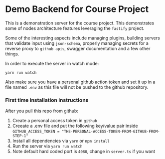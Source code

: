 # Demo Backend for Course Project

This is a demonstration server for the course project.  This demonstrates some of nodes architecture features leveraging the `fastify` project.

Some of the interesting aspects include managing plugins, building servers that validate input using `json-schema`, properly managing secrets for a reverse proxy to `github apis`, swagger documentation and a few other things.

In order to execute the server in watch mode:

`yarn run watch`

Also make sure you have a personal github action token and set it up in a file named `.env` as this file will not be pushed to the github repository.

### First time installation instructions

After you pull this repo from github:

1. Create a personal access token in `github`
2. Creeate a .env file and put the following key/value pair inside `GITHUB_ACCESS_TOKEN = "THE-PERSONAL-ACCESS-TOKEN-FROM-GITHUB-FROM-STEP-1"`
3. Install all dependencies via `yarn` or `npm install`
4. Run the server via `yarn run watch`
5. Note default hard coded port is `4080`, change in `server.ts` if you want